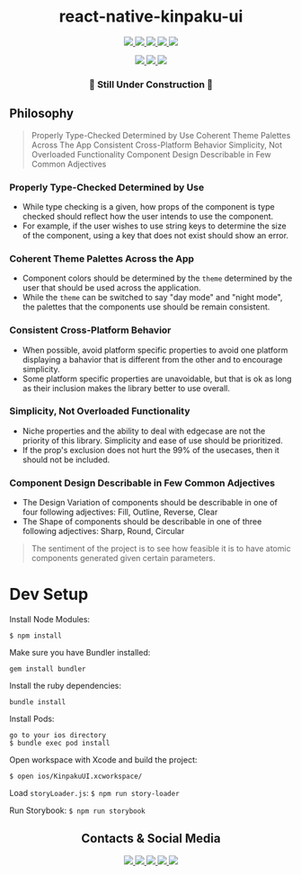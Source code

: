 <h1 align="center">
    react-native-kinpaku-ui
</h1>

<p align="center">
    <a href="https://opensource.org/licenses/MIT">
        <img src="https://img.shields.io/badge/License-MIT-blue.svg?style=svg" />
    </a>
    <a href="https://www.npmjs.org/package/react-native-kinpaku-ui">
        <img src="https://img.shields.io/npm/v/react-native-kinpaku-ui.svg?style=svg&color=blue" />
    </a>
    <a href="https://github.com/hirokazutei/react-native-kinpaku-ui/commits/develop">
        <img src="https://img.shields.io/github/last-commit/hirokazutei/react-native-kinpaku-ui.svg?style=svg" />
    </a>
    <a href="https://github.com/hirokazutei/react-native-kinpaku-ui/pulls">
        <img src="https://img.shields.io/badge/PRs-welcome-brightgreen.svg?style=svg" />
    </a>
        <a href="https://circleci.com/gh/hirokazutei/react-native-kinpaku-ui">
        <img src="https://circleci.com/gh/hirokazutei/react-native-kinpaku-ui.svg?style=shield" />
    </a
</p>

<p align="center">
    <a href="https://facebook.github.io/react-native/">
        <img src="https://img.shields.io/badge/-ReactNative-black.svg?style=for-the-badge&logo=react&logoColor=white&color=61DAFB">
    </a>
    <a href="https://www.npmjs.com/package/react-native-kinpaku-ui">
        <img src="https://img.shields.io/badge/-NPM-black.svg?style=for-the-badge&logo=NPM&color=CB3837">
    </a>
    <a href="https://www.typescriptlang.org/">
        <img src="https://img.shields.io/badge/-Typescript-black.svg?style=for-the-badge&logo=typescript&color=007ACC">
    </a>
</p>

<h3 align="center">
    🚧 Still Under Construction 🚧
</h3>

## Philosophy

> Properly Type-Checked Determined by Use
> Coherent Theme Palettes Across The App
> Consistent Cross-Platform Behavior
> Simplicity, Not Overloaded Functionality
> Component Design Describable in Few Common Adjectives

### Properly Type-Checked Determined by Use

- While type checking is a given, how props of the component is type checked should reflect how the user intends to use the component.
- For example, if the user wishes to use string keys to determine the size of the component, using a key that does not exist should show an error.

### Coherent Theme Palettes Across the App

- Component colors should be determined by the `theme` determined by the user that should be used across the application.
- While the `theme` can be switched to say "day mode" and "night mode", the palettes that the components use should be remain consistent.

### Consistent Cross-Platform Behavior

- When possible, avoid platform specific properties to avoid one platform displaying a bahavior that is different from the other and to encourage simplicity.
- Some platform specific properties are unavoidable, but that is ok as long as their inclusion makes the library better to use overall.

### Simplicity, Not Overloaded Functionality

- Niche properties and the ability to deal with edgecase are not the priority of this library. Simplicity and ease of use should be prioritized.
- If the prop's exclusion does not hurt the 99% of the usecases, then it should not be included.

### Component Design Describable in Few Common Adjectives

- The Design Variation of components should be describable in one of four following adjectives: Fill, Outline, Reverse, Clear
- The Shape of components should be describable in one of three following adjectives: Sharp, Round, Circular

> The sentiment of the project is to see how feasible it is to have atomic components generated given certain parameters.

# Dev Setup

Install Node Modules:

```
$ npm install
```

Make sure you have Bundler installed:

```
gem install bundler
```

Install the ruby dependencies:

```
bundle install
```

Install Pods:

```
go to your ios directory
$ bundle exec pod install
```

Open workspace with Xcode and build the project:

```
$ open ios/KinpakuUI.xcworkspace/
```

Load `storyLoader.js`:
`$ npm run story-loader`

Run Storybook:
`$ npm run storybook`

<h2 align="center">
    Contacts & Social Media
</h2>
<p align="center">
    <a href="https://twitter.com/asublimeaddict">
        <img src="https://img.shields.io/badge/-Twitter-black.svg?style=for-the-badge&logo=twitter&logoColor=white&color=1DA1F2">
    </a>
    <a href="https://www.linkedin.com/in/hirokazutei/">
        <img src="https://img.shields.io/badge/-LinkedIn-black.svg?style=for-the-badge&logo=linkedin&color=0077B5">
    </a>
    <a href="https://www.instagram.com/hirokazutei/">
        <img src="https://img.shields.io/badge/-Instagram-black.svg?style=for-the-badge&logo=instagram&logoColor=white&color=E4405F">
    </a>
    <a href="https://medium.com/@hirokazutei/enforcing-component-spacing-in-react-react-native-556b8ef90dea">
        <img src="https://img.shields.io/badge/-Medium-black.svg?style=for-the-badge&logo=Medium&logoColor=white&color=12100E">
    </a>
    <a href="https://hirokazutei.me">
        <img src="https://img.shields.io/badge/-Blog-black.svg?style=for-the-badge&logo=about.me&logoColor=white&color=gray">
    </a>
</p>
